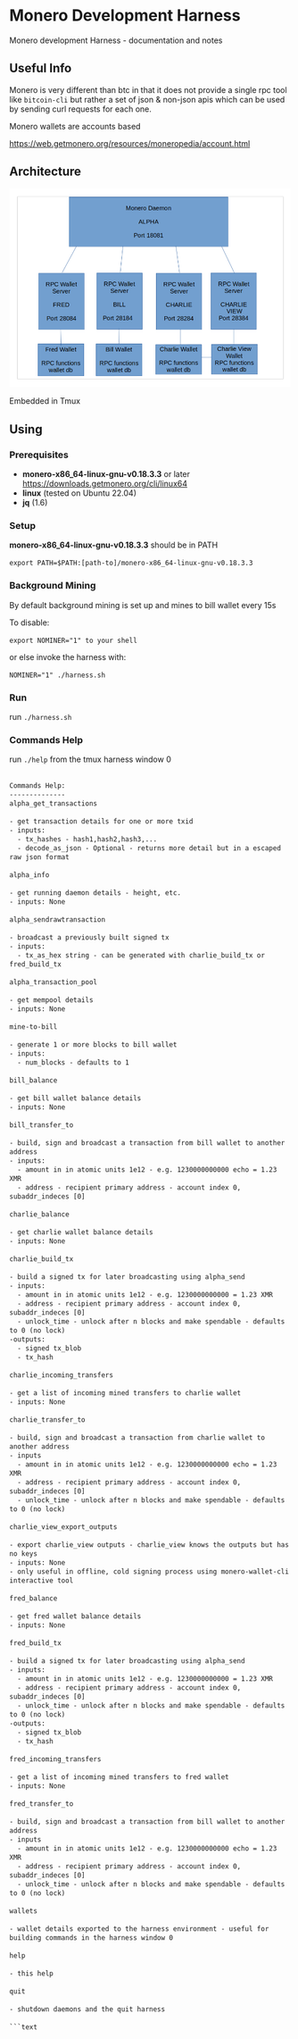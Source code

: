 # Monero Development Harness

Monero development Harness - documentation and notes

## Useful Info

Monero is very different than btc in that it does not provide a single rpc
tool like `bitcoin-cli` but rather a set of json & non-json apis which can
be used by sending curl requests for each one.

Monero wallets are accounts based

<https://web.getmonero.org/resources/moneropedia/account.html>

## Architecture

![alt text](image-1.png)

Embedded in Tmux

## Using

### Prerequisites

- **monero-x86_64-linux-gnu-v0.18.3.3** or later <https://downloads.getmonero.org/cli/linux64>
- **linux** (tested on Ubuntu 22.04)
- **jq** (1.6)

### Setup

**monero-x86_64-linux-gnu-v0.18.3.3** should be in PATH

`export PATH=$PATH:[path-to]/monero-x86_64-linux-gnu-v0.18.3.3`

### Background Mining

By default background mining is set up and mines to bill wallet every 15s

To disable:

`export NOMINER="1" to your shell`
 
 or else invoke the harness with:

`NOMINER="1" ./harness.sh`

### Run

run `./harness.sh`

### Commands Help

run `./help` from the tmux harness window 0

```text

Commands Help:
--------------
alpha_get_transactions

- get transaction details for one or more txid
- inputs:
  - tx_hashes - hash1,hash2,hash3,...
  - decode_as_json - Optional - returns more detail but in a escaped raw json format

alpha_info

- get running daemon details - height, etc.
- inputs: None

alpha_sendrawtransaction

- broadcast a previously built signed tx
- inputs:
  - tx_as_hex string - can be generated with charlie_build_tx or fred_build_tx

alpha_transaction_pool

- get mempool details
- inputs: None

mine-to-bill

- generate 1 or more blocks to bill wallet
- inputs:
  - num_blocks - defaults to 1

bill_balance

- get bill wallet balance details
- inputs: None

bill_transfer_to

- build, sign and broadcast a transaction from bill wallet to another address
- inputs:
  - amount in in atomic units 1e12 - e.g. 1230000000000 echo = 1.23 XMR
  - address - recipient primary address - account index 0, subaddr_indeces [0]

charlie_balance

- get charlie wallet balance details
- inputs: None

charlie_build_tx

- build a signed tx for later broadcasting using alpha_send
- inputs:
  - amount in in atomic units 1e12 - e.g. 1230000000000 = 1.23 XMR
  - address - recipient primary address - account index 0, subaddr_indeces [0]
  - unlock_time - unlock after n blocks and make spendable - defaults to 0 (no lock)
-outputs:
  - signed tx_blob
  - tx_hash

charlie_incoming_transfers

- get a list of incoming mined transfers to charlie wallet
- inputs: None

charlie_transfer_to

- build, sign and broadcast a transaction from charlie wallet to another address
- inputs
  - amount in in atomic units 1e12 - e.g. 1230000000000 echo = 1.23 XMR
  - address - recipient primary address - account index 0, subaddr_indeces [0]
  - unlock_time - unlock after n blocks and make spendable - defaults to 0 (no lock)

charlie_view_export_outputs

- export charlie_view outputs - charlie_view knows the outputs but has no keys
- inputs: None
- only useful in offline, cold signing process using monero-wallet-cli interactive tool

fred_balance

- get fred wallet balance details
- inputs: None

fred_build_tx

- build a signed tx for later broadcasting using alpha_send
- inputs:
  - amount in in atomic units 1e12 - e.g. 1230000000000 = 1.23 XMR
  - address - recipient primary address - account index 0, subaddr_indeces [0]
  - unlock_time - unlock after n blocks and make spendable - defaults to 0 (no lock)
-outputs:
  - signed tx_blob
  - tx_hash

fred_incoming_transfers

- get a list of incoming mined transfers to fred wallet
- inputs: None

fred_transfer_to

- build, sign and broadcast a transaction from bill wallet to another address
- inputs
  - amount in in atomic units 1e12 - e.g. 1230000000000 echo = 1.23 XMR
  - address - recipient primary address - account index 0, subaddr_indeces [0]
  - unlock_time - unlock after n blocks and make spendable - defaults to 0 (no lock)

wallets

- wallet details exported to the harness environment - useful for building commands in the harness window 0

help

- this help

quit

- shutdown daemons and the quit harness

```text
